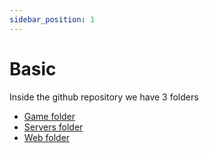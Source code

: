 ```yaml
---
sidebar_position: 1
---
```


# Basic

Inside the github repository we have 3 folders

- [Game folder](Game/game-client)
- [Servers folder](Servers/server-general)
- [Web folder](Web/web-general)
